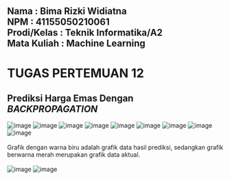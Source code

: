 Nama        : Bima Rizki Widiatna<br>
NPM		   : 41155050210061<br>
Prodi/Kelas	: Teknik Informatika/A2<br>
Mata Kuliah : Machine Learning<br>
---
# TUGAS PERTEMUAN 12

## Prediksi Harga Emas Dengan *BACKPROPAGATION*
  ![image](https://github.com/user-attachments/assets/c184cacb-240f-4c40-9c28-1e2f477567ad)
  ![image](https://github.com/user-attachments/assets/ed624367-34e8-4afe-ba0c-0c00ecb108bd)
  ![image](https://github.com/user-attachments/assets/34f3362a-075f-4475-8fba-fb43c092eae0)
  ![image](https://github.com/user-attachments/assets/16300576-07c5-49a8-85bb-5f046e52a392)
  ![image](https://github.com/user-attachments/assets/61970802-f0bb-4664-8c6a-36d8460d163a)
  ![image](https://github.com/user-attachments/assets/877e3422-189c-4713-bba3-b5a6aab8a732)
  ![image](https://github.com/user-attachments/assets/ff041fad-445c-46ce-b893-833c59679ea0)
  ![image](https://github.com/user-attachments/assets/929775c5-73e4-441e-9aa7-ee8224e7e368)
  ![image](https://github.com/user-attachments/assets/e64e0429-538a-4509-8040-3ad4f1510e67)<br><br>
  Grafik dengan warna biru adalah grafik data hasil prediksi, sedangkan grafik berwarna merah merupakan grafik data aktual.<br><br>
  ![image](https://github.com/user-attachments/assets/0cc31f47-1c94-48d0-86e0-e87954f87557)
  ![image](https://github.com/user-attachments/assets/1c891418-6db2-418b-8534-3680cca169a4)
